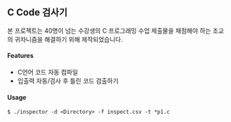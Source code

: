 ## C Code 검사기
본 프로젝트는 40명이 넘는 수강생의 C 프로그래밍 수업 제출물을 채점해야 하는 조교의 귀차니즘을 해결하기 위해 제작되었습니다.

#### Features
* C언어 코드 자동 컴파일
* 입출력 자동/검사 후 틀린 코드 검출하기

#### Usage
```shell script
$ ./inspector -d <Directory> -f inspect.csv -t *p1.c
```
